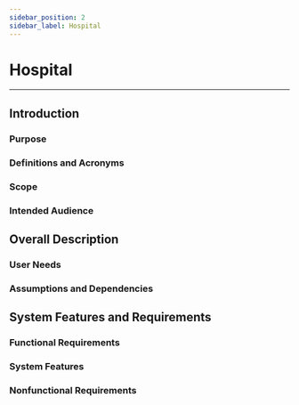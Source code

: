 ```yaml
---
sidebar_position: 2
sidebar_label: Hospital
---
```

# Hospital

- - -

## Introduction

### Purpose

### Definitions and Acronyms

### Scope

### Intended Audience

## Overall Description

### User Needs

### Assumptions and Dependencies

## System Features and Requirements

### Functional Requirements

### System Features

### Nonfunctional Requirements
